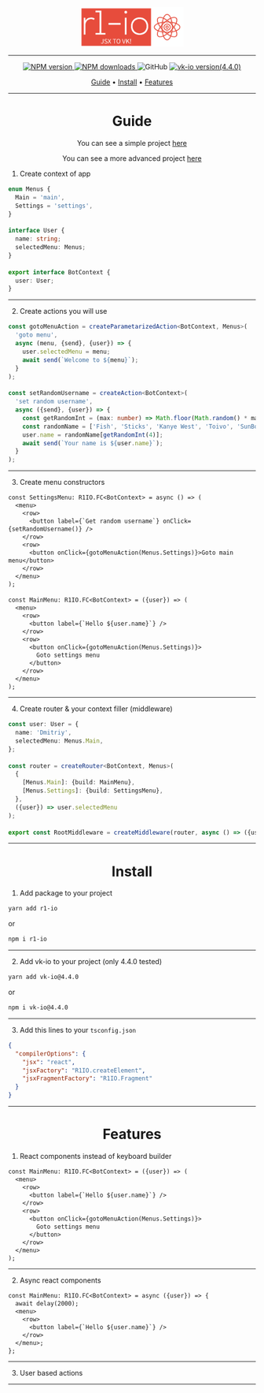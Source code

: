 <div align="center">
    <img src="https://github.com/stercoris/r1-io/blob/master/img/logo.png?raw=true"  height="80">
</div>
<hr>
<p align="center">
<a href="https://www.npmjs.com/package/r1-io">
	<img 
		src="https://img.shields.io/npm/v/r1-io.svg?style=for-the-badge" 
		alt="NPM version">
</a>
<a href="https://www.npmjs.com/package/r1-io">
	<img 
		src="https://img.shields.io/npm/dt/r1-io.svg?style=for-the-badge" 
		alt="NPM downloads">
</a>
<img
	src="https://img.shields.io/github/license/stercoris/r1-io.svg?style=for-the-badge"
	alt="GitHub">
<a href="https://www.npmjs.com/package/vk-io"> 
	<img alt="vk-io version(4.4.0)"
		src="https://img.shields.io/github/package-json/dependency-version/stercoris/r1-io/vk-io?style=for-the-badge">
</a>
</p>

<div align="center">
		<a href="#guide">Guide</a>
  <span> • </span>
		<a href="#install">Install</a>
  <span> • </span>
		<a href="#features">Features</a>
  <p></p>
</div>

<hr>

<div align="center">

# Guide

You can see a simple project [here](https://github.com/stercoris/r1-io/tree/master/sample)

You can see a more advanced project [here](https://github.com/stercoris/vk-fi)

</div>

1.  Create context of app

```typescript
enum Menus {
  Main = 'main',
  Settings = 'settings',
}

interface User {
  name: string;
  selectedMenu: Menus;
}

export interface BotContext {
  user: User;
}
```

<hr>

2.  Create actions you will use

```typescript
const gotoMenuAction = createParametarizedAction<BotContext, Menus>(
  'goto menu',
  async (menu, {send}, {user}) => {
    user.selectedMenu = menu;
    await send(`Welcome to ${menu}`);
  }
);

const setRandomUsername = createAction<BotContext>(
  'set random username',
  async ({send}, {user}) => {
    const getRandomInt = (max: number) => Math.floor(Math.random() * max);
    const randomName = ['Fish', 'Sticks', 'Kanye West', 'Toivo', 'SunBoy'];
    user.name = randomName[getRandomInt(4)];
    await send(`Your name is ${user.name}`);
  }
);
```

<hr>

3.  Create menu constructors

```tsx
const SettingsMenu: R1IO.FC<BotContext> = async () => (
  <menu>
    <row>
      <button label={`Get random username`} onClick={setRandomUsername()} />
    </row>
    <row>
      <button onClick={gotoMenuAction(Menus.Settings)}>Goto main menu</button>
    </row>
  </menu>
);

const MainMenu: R1IO.FC<BotContext> = ({user}) => (
  <menu>
    <row>
      <button label={`Hello ${user.name}`} />
    </row>
    <row>
      <button onClick={gotoMenuAction(Menus.Settings)}>
        Goto settings menu
      </button>
    </row>
  </menu>
);
```

<hr>

4.  Create router & your context filler (middleware)

```typescript
const user: User = {
  name: 'Dmitriy',
  selectedMenu: Menus.Main,
};

const router = createRouter<BotContext, Menus>(
  {
    [Menus.Main]: {build: MainMenu},
    [Menus.Settings]: {build: SettingsMenu},
  },
  ({user}) => user.selectedMenu
);

export const RootMiddleware = createMiddleware(router, async () => ({user}));
```

<hr>

<div align="center">

# Install

</div>

1.  Add package to your project

```bash
yarn add r1-io
```

or

```bash
npm i r1-io
```

<hr>

2.  Add vk-io to your project (only 4.4.0 tested)

```bash
yarn add vk-io@4.4.0
```

or

```bash
npm i vk-io@4.4.0
```

<hr>

3.  Add this lines to your `tsconfig.json`

```json
{
  "compilerOptions": {
    "jsx": "react",
    "jsxFactory": "R1IO.createElement",
    "jsxFragmentFactory": "R1IO.Fragment"
  }
}
```

<hr>

<div align="center">

# Features

</div>

1.  React components instead of keyboard builder

```tsx
const MainMenu: R1IO.FC<BotContext> = ({user}) => (
  <menu>
    <row>
      <button label={`Hello ${user.name}`} />
    </row>
    <row>
      <button onClick={gotoMenuAction(Menus.Settings)}>
        Goto settings menu
      </button>
    </row>
  </menu>
);
```

<hr>

2.  Async react components

```tsx
const MainMenu: R1IO.FC<BotContext> = async ({user}) => {
  await delay(2000);
  <menu>
    <row>
      <button label={`Hello ${user.name}`} />
    </row>
  </menu>;
};
```

<hr>

3.  User based actions

<hr>
